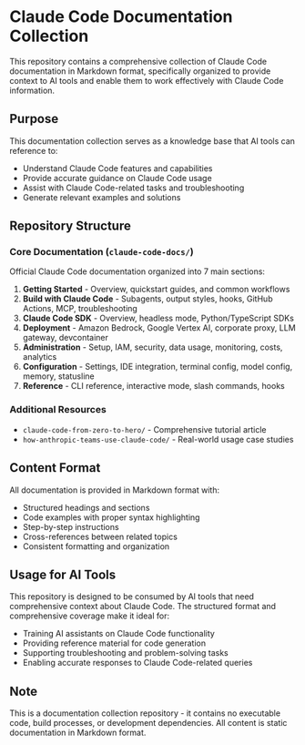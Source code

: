 # Claude Code Documentation Collection

This repository contains a comprehensive collection of Claude Code documentation in Markdown format, specifically organized to provide context to AI tools and enable them to work effectively with Claude Code information.

## Purpose

This documentation collection serves as a knowledge base that AI tools can reference to:
- Understand Claude Code features and capabilities
- Provide accurate guidance on Claude Code usage
- Assist with Claude Code-related tasks and troubleshooting
- Generate relevant examples and solutions

## Repository Structure

### Core Documentation (`claude-code-docs/`)
Official Claude Code documentation organized into 7 main sections:

1. **Getting Started** - Overview, quickstart guides, and common workflows
2. **Build with Claude Code** - Subagents, output styles, hooks, GitHub Actions, MCP, troubleshooting
3. **Claude Code SDK** - Overview, headless mode, Python/TypeScript SDKs
4. **Deployment** - Amazon Bedrock, Google Vertex AI, corporate proxy, LLM gateway, devcontainer
5. **Administration** - Setup, IAM, security, data usage, monitoring, costs, analytics
6. **Configuration** - Settings, IDE integration, terminal config, model config, memory, statusline
7. **Reference** - CLI reference, interactive mode, slash commands, hooks

### Additional Resources
- `claude-code-from-zero-to-hero/` - Comprehensive tutorial article
- `how-anthropic-teams-use-claude-code/` - Real-world usage case studies

## Content Format

All documentation is provided in Markdown format with:
- Structured headings and sections
- Code examples with proper syntax highlighting
- Step-by-step instructions
- Cross-references between related topics
- Consistent formatting and organization

## Usage for AI Tools

This repository is designed to be consumed by AI tools that need comprehensive context about Claude Code. The structured format and comprehensive coverage make it ideal for:
- Training AI assistants on Claude Code functionality
- Providing reference material for code generation
- Supporting troubleshooting and problem-solving tasks
- Enabling accurate responses to Claude Code-related queries

## Note

This is a documentation collection repository - it contains no executable code, build processes, or development dependencies. All content is static documentation in Markdown format.